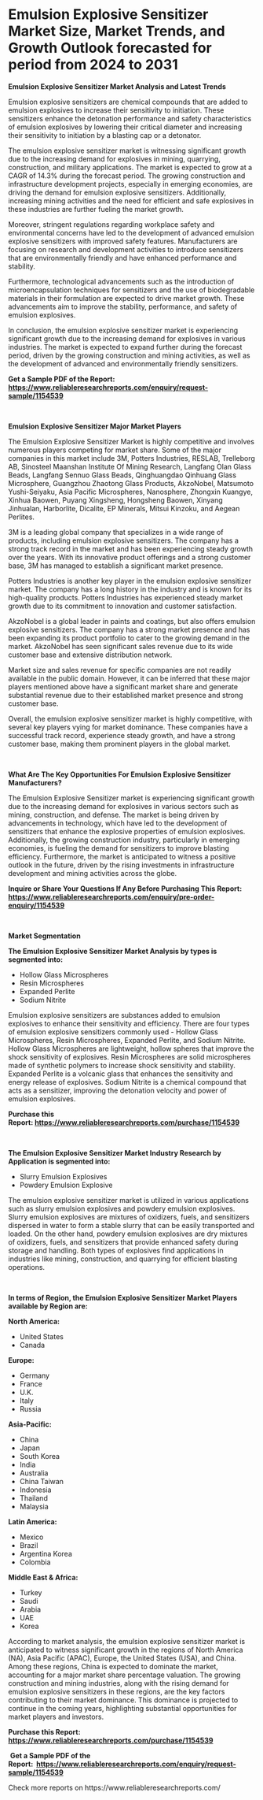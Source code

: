 <p><h1>Emulsion Explosive Sensitizer Market Size, Market Trends, and Growth Outlook forecasted for period from 2024 to 2031</h1></p><p><strong>Emulsion Explosive Sensitizer Market Analysis and Latest Trends</strong></p>
<p><p>Emulsion explosive sensitizers are chemical compounds that are added to emulsion explosives to increase their sensitivity to initiation. These sensitizers enhance the detonation performance and safety characteristics of emulsion explosives by lowering their critical diameter and increasing their sensitivity to initiation by a blasting cap or a detonator.</p><p>The emulsion explosive sensitizer market is witnessing significant growth due to the increasing demand for explosives in mining, quarrying, construction, and military applications. The market is expected to grow at a CAGR of 14.3% during the forecast period. The growing construction and infrastructure development projects, especially in emerging economies, are driving the demand for emulsion explosive sensitizers. Additionally, increasing mining activities and the need for efficient and safe explosives in these industries are further fueling the market growth.</p><p>Moreover, stringent regulations regarding workplace safety and environmental concerns have led to the development of advanced emulsion explosive sensitizers with improved safety features. Manufacturers are focusing on research and development activities to introduce sensitizers that are environmentally friendly and have enhanced performance and stability.</p><p>Furthermore, technological advancements such as the introduction of microencapsulation techniques for sensitizers and the use of biodegradable materials in their formulation are expected to drive market growth. These advancements aim to improve the stability, performance, and safety of emulsion explosives.</p><p>In conclusion, the emulsion explosive sensitizer market is experiencing significant growth due to the increasing demand for explosives in various industries. The market is expected to expand further during the forecast period, driven by the growing construction and mining activities, as well as the development of advanced and environmentally friendly sensitizers.</p></p>
<p><strong>Get a Sample PDF of the Report:&nbsp; <a href="https://www.reliableresearchreports.com/enquiry/request-sample/1154539">https://www.reliableresearchreports.com/enquiry/request-sample/1154539</a></strong></p>
<p>&nbsp;</p>
<p><strong>Emulsion Explosive Sensitizer Major Market Players</strong></p>
<p><p>The Emulsion Explosive Sensitizer Market is highly competitive and involves numerous players competing for market share. Some of the major companies in this market include 3M, Potters Industries, RESLAB, Trelleborg AB, Sinosteel Maanshan Institute Of Mining Research, Langfang Olan Glass Beads, Langfang Sennuo Glass Beads, Qinghuangdao Qinhuang Glass Microsphere, Guangzhou Zhaotong Glass Products, AkzoNobel, Matsumoto Yushi-Seiyaku, Asia Pacific Microspheres, Nanosphere, Zhongxin Kuangye, Xinhua Baowen, Puyang Xingsheng, Hongsheng Baowen, Xinyang Jinhualan, Harborlite, Dicalite, EP Minerals, Mitsui Kinzoku, and Aegean Perlites.</p><p>3M is a leading global company that specializes in a wide range of products, including emulsion explosive sensitizers. The company has a strong track record in the market and has been experiencing steady growth over the years. With its innovative product offerings and a strong customer base, 3M has managed to establish a significant market presence.</p><p>Potters Industries is another key player in the emulsion explosive sensitizer market. The company has a long history in the industry and is known for its high-quality products. Potters Industries has experienced steady market growth due to its commitment to innovation and customer satisfaction.</p><p>AkzoNobel is a global leader in paints and coatings, but also offers emulsion explosive sensitizers. The company has a strong market presence and has been expanding its product portfolio to cater to the growing demand in the market. AkzoNobel has seen significant sales revenue due to its wide customer base and extensive distribution network.</p><p>Market size and sales revenue for specific companies are not readily available in the public domain. However, it can be inferred that these major players mentioned above have a significant market share and generate substantial revenue due to their established market presence and strong customer base.</p><p>Overall, the emulsion explosive sensitizer market is highly competitive, with several key players vying for market dominance. These companies have a successful track record, experience steady growth, and have a strong customer base, making them prominent players in the global market.</p></p>
<p>&nbsp;</p>
<p><strong>What Are The Key Opportunities For Emulsion Explosive Sensitizer Manufacturers?</strong></p>
<p><p>The Emulsion Explosive Sensitizer market is experiencing significant growth due to the increasing demand for explosives in various sectors such as mining, construction, and defense. The market is being driven by advancements in technology, which have led to the development of sensitizers that enhance the explosive properties of emulsion explosives. Additionally, the growing construction industry, particularly in emerging economies, is fueling the demand for sensitizers to improve blasting efficiency. Furthermore, the market is anticipated to witness a positive outlook in the future, driven by the rising investments in infrastructure development and mining activities across the globe.</p></p>
<p><strong>Inquire or Share Your Questions If Any Before Purchasing This Report: <a href="https://www.reliableresearchreports.com/enquiry/pre-order-enquiry/1154539">https://www.reliableresearchreports.com/enquiry/pre-order-enquiry/1154539</a></strong></p>
<p>&nbsp;</p>
<p><strong>Market Segmentation</strong></p>
<p><strong>The Emulsion Explosive Sensitizer Market Analysis by types is segmented into:</strong></p>
<p><ul><li>Hollow Glass Microspheres</li><li>Resin Microspheres</li><li>Expanded Perlite</li><li>Sodium Nitrite</li></ul></p>
<p><p>Emulsion explosive sensitizers are substances added to emulsion explosives to enhance their sensitivity and efficiency. There are four types of emulsion explosive sensitizers commonly used - Hollow Glass Microspheres, Resin Microspheres, Expanded Perlite, and Sodium Nitrite. Hollow Glass Microspheres are lightweight, hollow spheres that improve the shock sensitivity of explosives. Resin Microspheres are solid microspheres made of synthetic polymers to increase shock sensitivity and stability. Expanded Perlite is a volcanic glass that enhances the sensitivity and energy release of explosives. Sodium Nitrite is a chemical compound that acts as a sensitizer, improving the detonation velocity and power of emulsion explosives.</p></p>
<p><strong>Purchase this Report:&nbsp;<a href="https://www.reliableresearchreports.com/purchase/1154539">https://www.reliableresearchreports.com/purchase/1154539</a></strong></p>
<p>&nbsp;</p>
<p><strong>The Emulsion Explosive Sensitizer Market Industry Research by Application is segmented into:</strong></p>
<p><ul><li>Slurry Emulsion Explosives</li><li>Powdery Emulsion Explosive</li></ul></p>
<p><p>The emulsion explosive sensitizer market is utilized in various applications such as slurry emulsion explosives and powdery emulsion explosives. Slurry emulsion explosives are mixtures of oxidizers, fuels, and sensitizers dispersed in water to form a stable slurry that can be easily transported and loaded. On the other hand, powdery emulsion explosives are dry mixtures of oxidizers, fuels, and sensitizers that provide enhanced safety during storage and handling. Both types of explosives find applications in industries like mining, construction, and quarrying for efficient blasting operations.</p></p>
<p>&nbsp;</p>
<p><strong>In terms of Region, the Emulsion Explosive Sensitizer Market Players available by Region are:</strong></p>
<p>
    <p> <strong> North America: </strong>
        <ul>
            <li>United States</li>
            <li>Canada</li>
        </ul>
        </p> 
    <p> <strong> Europe: </strong>
        <ul>
            <li>Germany</li>
            <li>France</li>
            <li>U.K.</li>
            <li>Italy</li>
            <li>Russia</li>
        </ul>
        </p> 
    <p> <strong> Asia-Pacific: </strong>
        <ul>
            <li>China</li>
            <li>Japan</li>
            <li>South Korea</li>
            <li>India</li>
            <li>Australia</li>
            <li>China Taiwan</li>
            <li>Indonesia</li>
            <li>Thailand</li>
            <li>Malaysia</li>
        </ul>
        </p> 
    <p> <strong> Latin America: </strong>
        <ul>
            <li>Mexico</li>
            <li>Brazil</li>
            <li>Argentina Korea</li>
            <li>Colombia</li>
        </ul>
        </p> 
    <p> <strong> Middle East & Africa: </strong>
        <ul>
            <li>Turkey</li>
            <li>Saudi</li>
            <li>Arabia</li>
            <li>UAE</li>
            <li>Korea</li>
        </ul>
    </p>
    </p>
<p><p>According to market analysis, the emulsion explosive sensitizer market is anticipated to witness significant growth in the regions of North America (NA), Asia Pacific (APAC), Europe, the United States (USA), and China. Among these regions, China is expected to dominate the market, accounting for a major market share percentage valuation. The growing construction and mining industries, along with the rising demand for emulsion explosive sensitizers in these regions, are the key factors contributing to their market dominance. This dominance is projected to continue in the coming years, highlighting substantial opportunities for market players and investors.</p></p>
<p><strong>Purchase this Report: <a href="https://www.reliableresearchreports.com/purchase/1154539">https://www.reliableresearchreports.com/purchase/1154539</a></strong></p>
<p>&nbsp;<strong>Get a Sample PDF of the Report:&nbsp;&nbsp;<a href="https://www.reliableresearchreports.com/enquiry/request-sample/1154539">https://www.reliableresearchreports.com/enquiry/request-sample/1154539</a></strong></p>
<p><strong></strong></p>
<p>Check more reports on https://www.reliableresearchreports.com/</p>